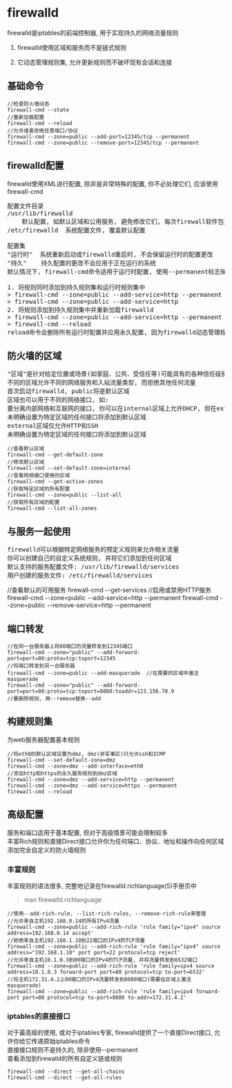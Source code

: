 # firewalld

firewalld是iptables的前端控制器, 用于实现持久的网络流量规则

1. firewalld使用区域和服务而不是链式规则

2. 它动态管理规则集, 允许更新规则而不破坏现有会话和连接


## 基础命令
```
//检查防火墙动态
firewall-cmd --state
//重新加载配置
firewall-cmd --reload
//允许或者拒绝任意端口/协议
firewall-cmd --zone=public --add-port=12345/tcp --permanent
firewall-cmd --zone=public --remove-port=12345/tcp --permanent
```

## firewalld配置

firewalld使用XML进行配置, 除非是非常特殊的配置, 你不必处理它们, 应该使用firewall-cmd

<pre>
配置文件目录
/usr/lib/firewalld
    默认配置, 如默认区域和公用服务, 避免修改它们, 每次firewall软件包更新都会覆盖这些文件
/etc/firewalld  系统配置文件, 覆盖默认配置

配置集
"运行时"  系统重新启动或firewalld重启时, 不会保留运行时的配置更改
"持久"    持久配置的更改不会应用于正在运行的系统
默认情况下, firewall-cmd命令适用于运行时配置, 使用--permanent标志保存到持久配置中

1. 将规则同时添加到持久规则集和运行时规则集中
> firewall-cmd --zone=public --add-service=http --permanent
> firewall-cmd --zone=public --add-service=http
2. 将规则添加到持久规则集中并重新加载firewalld
> firewall-cmd --zone=public --add-service=http --permanent
> firewall-cmd --reload
reload命令会删除所有运行时配置并应用永久配置, 因为firewalld动态管理规则集, 所以不会破坏现有的连接和会话
</pre>

## 防火墙的区域

<pre>
"区域"是针对给定位置或场景(如家庭、公共、受信任等)可能具有的各种信任级别的预构建规则集
不同的区域允许不同的网络服务和入站流量类型, 而拒绝其他任何流量
首次启动firewalld, public将是默认区域
区域也可以用于不同的网络接口, 如: 
要分离内部网络和互联网的接口, 你可以在internal区域上允许DHCP, 但在external区域仅允许HTTP和SSH
未明确设置为特定区域的任何接口将添加到默认区域
external区域仅允许HTTP和SSH
未明确设置为特定区域的任何接口将添加到默认区域
</pre>

```
//查看默认区域
firewall-cmd --get-default-zone
//修改默认区域
firewall-cmd --set-default-zone=internal
//查看网络接口使用的区域
firewall-cmd --get-active-zones
//获取特定区域的所有配置
firewall-cmd --zone=public --list-all
//获取所有区域的配置
firewall-cmd --list-all-zones
```

## 与服务一起使用
<pre>
firewalld可以根据特定网络服务的预定义规则来允许相关流量
你可以创建自己的自定义系统规则, 并将它们添加到任何区域
默认支持的服务配置文件: /usr/lib/firewalld/services
用户创建的服务文件: /etc/firewalld/services
</pre>
//查看默认的可用服务
firewall-cmd --get-services
//启用或禁用HTTP服务
firewall-cmd --zone=public --add-service=http --permanent
firewall-cmd --zone=public --remove-service=http --permanent
</pre>

## 端口转发
```
//在同一台服务器上将80端口的流量转发到12345端口
firewall-cmd --zone="public" --add-forward-port=port=80:proto=tcp:toport=12345
//将端口转发到另一台服务器
firewall-cmd --zone=public --add-masquerade  //在需要的区域中激活masquerade
firewall-cmd --zone="public" --add-forward-port=port=80:proto=tcp:toport=8080:toaddr=123.156.78.9
//要删除规则, 用--remove替换--add
```

## 构建规则集

为web服务器配置基本规则 <br/>
```
//将eth0的默认区域设置为dmz, dmz(非军事区)只允许ssh和ICMP
firewall-cmd --set-default-zone=dmz
firewall-cmd --zone=dmz --add-interface=eth0
//添加http和https的永久服务规则到dmz区域
firewall-cmd --zone=dmz --add-service=http --permanent
firewall-cmd --zone=dmz --add-service=https --permanent
firewall-cmd --reload
```

## 高级配置

服务和端口适用于基本配置, 但对于高级情景可能会限制较多 <br/>
丰富Rich规则和直接Direct接口允许你为任何端口、协议、地址和操作向任何区域 添加完全自定义的防火墙规则 <br/>

### 丰富规则
丰富规则的语法很多, 完整地记录在firewalld.richlanguage(5)手册页中 <br/>
> man firewalld.richlanguage <br/>
```
//使用--add-rich-rule, --list-rich-rules, --remove-rich-rule来管理
//允许来自主机192.168.0.14的所有IPv4流量
firewall-cmd --zone=public --add-rich-rule 'rule family="ipv4" source address=192.168.0.14 accept'
//拒绝来自主机192.168.1.10到22端口的IPv4的TCP流量
firewall-cmd --zone=public --add-rich-rule 'rule family="ipv4" source address="192.168.1.10" port port=22 protocol=tcp reject'
//允许来自主机10.1.0.3到80端口的IPv4的TCP流量, 并将流量转发到6532端口
firewall-cmd --zone=public --add-rich-rule 'rule family=ipv4 source address=10.1.0.3 forward-port port=80 protocol=tcp to-port=6532'
//将主机172.31.4.2上80端口的IPv4流量转发到8080端口(需要在区域上激活masquerade)
firewall-cmd --zone=public --add-rich-rule 'rule family=ipv4 forward-port port=80 protocol=tcp to-port=8080 to-addr=172.31.4.2'
```

### iptables的直接接口
对于最高级的使用, 或对于iptables专家, firewalld提供了一个直接Direct接口, 允许你给它传递原始iptables命令 <br/>
直接接口规则不是持久的, 除非使用--permanent <br/>
查看添加到firewalld的所有自定义链或规则 <br/>
```
firewall-cmd --direct --get-all-chains
firewall-cmd --direct --get-all-rules
```
